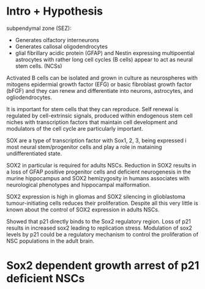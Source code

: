 # Intro + Hypothesis

subpendymal zone (SEZ):
* Generates olfactory interneurons 
* Generates callosal oligodendrocytes
* glial fibrillary acidic protein (GFAP) and Nestin expressing multipoential astrocytes with rather long cell cycles (B cells) appear to act as neural stem cells. (NCSs)

Activated B cells can be isolated and grown in culture as neurospheres with mitogens epidermial growth factor (EFG) or basic fibroblast growth factor (bFGF) and they can renew and differentiate into neurons, astrocytes, and ogliodendrocytes.

It is important for stem cells that they can reproduce.  Self renewal is regulated by cell-extrinsic signals, produced within endogenous stem cell niches with transcription factors that maintain cell development and modulators of the cell cycle are particularly important.

SOX are a type of transcription factor with Sox1, 2, 3, being expressed i most neural stem/progenitor cells and play a role in mataining undifferentiated state.

SOX2 in particular is required for adults NSCs. Reduction in SOX2 results in a loss of GFAP positive progenitor cells and deficient neurogenesis in the murine hippocampus and SOX2 hemizygosity in humans associates with neurological phenotypes and hippocampal malformation. 

SOX2 expression is high in gliomas and SOX2 silencing in glioblastoma tumour-initiating cells reduces their proliferation. Despite all this very little is known about the control of SOX2 expression in adults NSCs.

Showed that p21 directly binds to the Sox2 regulatory region.
Loss of p21 results in increased sox2 leading to replication stress.
Modulation of sox2 levels by p21 could be a regulatory mechanism to control the proliferation of NSC populations in the adult brain.

# Sox2 dependent growth arrest of p21 deficient NSCs






